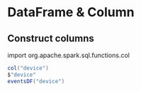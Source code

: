 
# DataFrame & Column

## Construct columns

import org.apache.spark.sql.functions.col

```Scala
col("device")
$"device"
eventsDF("device")
```
